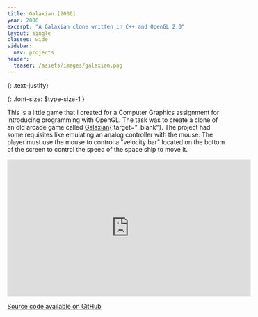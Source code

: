 ```yaml
---
title: Galaxian [2006]
year: 2006
excerpt: "A Galaxian clone written in C++ and OpenGL 2.0"
layout: single
classes: wide
sidebar:
  nav: projects
header:
  teaser: /assets/images/galaxian.png
---
```


{: .text-justify}

{: .font-size: $type-size-1 }

This is a little game that I created for a Computer Graphics assignment for introducing programming with OpenGL. The task was to create a clone of an old arcade game called [Galaxian](https://en.wikipedia.org/wiki/Galaxian){:target="_blank"}. The project had some requisites like emulating an analog controller with the mouse: The player must use the mouse to control a "velocity bar" located on the bottom of the screen to control the speed of the space ship to move it.

<iframe iframe width="560" height="315" src="https://www.youtube.com/embed/eorCAe3QEBQ" frameborder="0"></iframe>

<br />

<a href="https://github.com/carluciosk8/galaxian" target="_blank" title="Source code on GitHub"><i class="fab fa-fw fa-github"></i>Source code available on GitHub</a>
